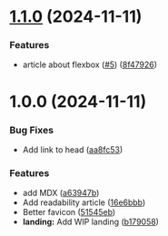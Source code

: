 # [1.1.0](https://github.com/ff6347/incode/compare/v1.0.0...v1.1.0) (2024-11-11)


### Features

* article about flexbox ([#5](https://github.com/ff6347/incode/issues/5)) ([8f47926](https://github.com/ff6347/incode/commit/8f47926b391d2705675d98e135b5c49992c74ee5))

# 1.0.0 (2024-11-11)


### Bug Fixes

* Add link to head ([aa8fc53](https://github.com/ff6347/incode/commit/aa8fc538bc05d0aabcd538ac9f1551be76a7390d))


### Features

* add MDX ([a63947b](https://github.com/ff6347/incode/commit/a63947bc34af47016aac043eb005520a6d2c6e70))
* Add readability article ([16e6bbb](https://github.com/ff6347/incode/commit/16e6bbbef77f11e1c0fbbf2a65562e01f0bb3156))
* Better favicon ([51545eb](https://github.com/ff6347/incode/commit/51545eba3130d122f906cd7e14be9003455d0afb))
* **landing:** Add WIP landing ([b179058](https://github.com/ff6347/incode/commit/b179058a01ccf6047057af8d78d48cfce2fa71b0))
